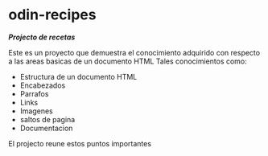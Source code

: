 # odin-recipes

***Projecto de recetas***

Este es un proyecto que demuestra el conocimiento adquirido con respecto a las areas basicas de un documento HTML
Tales conocimientos como:

- Estructura de un documento HTML
- Encabezados
- Parrafos
- Links
- Imagenes
- saltos de pagina
- Documentacion

El projecto reune estos puntos importantes